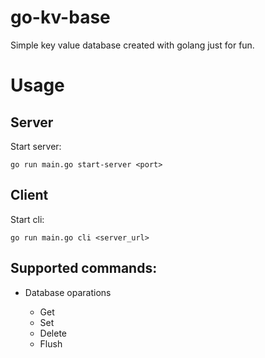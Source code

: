 # go-kv-base

Simple key value database created with golang just for fun.

# Usage

## Server

Start server:

```
go run main.go start-server <port>
```

## Client

Start cli:

```
go run main.go cli <server_url>
```

## Supported commands:

- Database oparations

  - Get
  - Set
  - Delete
  - Flush
